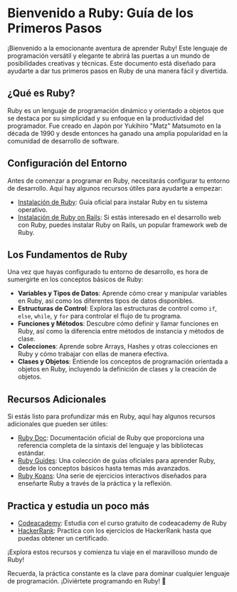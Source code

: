 # Bienvenido a Ruby: Guía de los Primeros Pasos

¡Bienvenido a la emocionante aventura de aprender Ruby! Este lenguaje de programación versátil y elegante te abrirá las puertas a un mundo de posibilidades creativas y técnicas. Este documento está diseñado para ayudarte a dar tus primeros pasos en Ruby de una manera fácil y divertida.

## ¿Qué es Ruby?

Ruby es un lenguaje de programación dinámico y orientado a objetos que se destaca por su simplicidad y su enfoque en la productividad del programador. Fue creado en Japón por Yukihiro "Matz" Matsumoto en la década de 1990 y desde entonces ha ganado una amplia popularidad en la comunidad de desarrollo de software.

## Configuración del Entorno

Antes de comenzar a programar en Ruby, necesitarás configurar tu entorno de desarrollo. Aquí hay algunos recursos útiles para ayudarte a empezar:

- [Instalación de Ruby](https://www.ruby-lang.org/es/documentation/installation/): Guía oficial para instalar Ruby en tu sistema operativo.
- [Instalación de Ruby on Rails](https://guides.rubyonrails.org/getting_started.html#installing-rails): Si estás interesado en el desarrollo web con Ruby, puedes instalar Ruby on Rails, un popular framework web de Ruby.

## Los Fundamentos de Ruby

Una vez que hayas configurado tu entorno de desarrollo, es hora de sumergirte en los conceptos básicos de Ruby:

- **Variables y Tipos de Datos**: Aprende cómo crear y manipular variables en Ruby, así como los diferentes tipos de datos disponibles.
- **Estructuras de Control**: Explora las estructuras de control como `if`, `else`, `while`, y `for` para controlar el flujo de tu programa.
- **Funciones y Métodos**: Descubre cómo definir y llamar funciones en Ruby, así como la diferencia entre métodos de instancia y métodos de clase.
- **Colecciones**: Aprende sobre Arrays, Hashes y otras colecciones en Ruby y cómo trabajar con ellas de manera efectiva.
- **Clases y Objetos**: Entiende los conceptos de programación orientada a objetos en Ruby, incluyendo la definición de clases y la creación de objetos.

## Recursos Adicionales

Si estás listo para profundizar más en Ruby, aquí hay algunos recursos adicionales que pueden ser útiles:

- [Ruby Doc](https://ruby-doc.org/): Documentación oficial de Ruby que proporciona una referencia completa de la sintaxis del lenguaje y las bibliotecas estándar.
- [Ruby Guides](https://www.ruby-lang.org/es/documentation/): Una colección de guías oficiales para aprender Ruby, desde los conceptos básicos hasta temas más avanzados.
- [Ruby Koans](http://rubykoans.com/): Una serie de ejercicios interactivos diseñados para enseñarte Ruby a través de la práctica y la reflexión.

## Practica y estudia un poco más

- [Codeacademy](https://www.codecademy.com/enrolled/courses/learn-ruby): Estudia con el curso gratuito de codeacademy de Ruby
- [HackerRank](https://www.hackerrank.com/domains/ruby?filters%5Bstatus%5D%5B%5D=unsolved&badge_type=ruby): Practica con los ejercicios de HackerRank hasta que puedas obtener un certificado.

¡Explora estos recursos y comienza tu viaje en el maravilloso mundo de Ruby!

Recuerda, la práctica constante es la clave para dominar cualquier lenguaje de programación. ¡Diviértete programando en Ruby! 🚀
